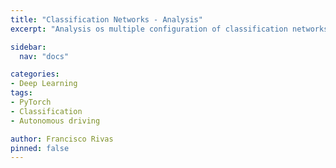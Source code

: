 ```yaml
---
title: "Classification Networks - Analysis"
excerpt: "Analysis os multiple configuration of classification networks."

sidebar:
  nav: "docs"

categories:
- Deep Learning
tags:
- PyTorch
- Classification
- Autonomous driving

author: Francisco Rivas
pinned: false
---
```


